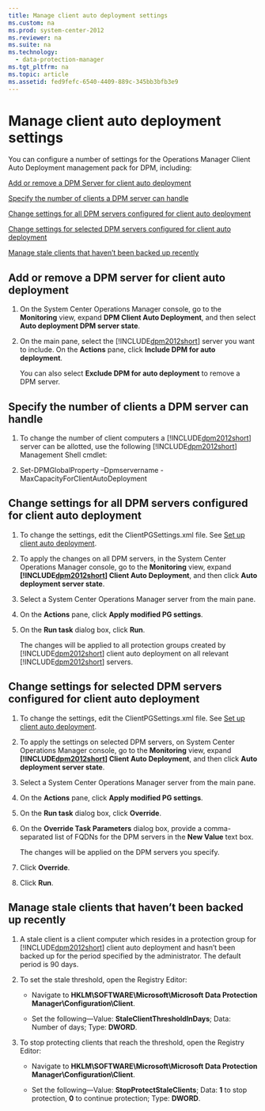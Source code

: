 ```yaml
---
title: Manage client auto deployment settings
ms.custom: na
ms.prod: system-center-2012
ms.reviewer: na
ms.suite: na
ms.technology: 
  - data-protection-manager
ms.tgt_pltfrm: na
ms.topic: article
ms.assetid: fed9fefc-6540-4409-889c-345bb3bfb3e9
---
```

# Manage client auto deployment settings
You can configure a number of settings for the Operations Manager Client Auto Deployment management pack for DPM, including:

[Add or remove a DPM Server for client auto deployment](#BKMK_AddRemove)

[Specify the number of clients a DPM server can handle](#BKMK_Clients)

[Change settings for all DPM servers configured for client auto deployment](#BKMK_All)

[Change settings for selected DPM servers configured for client auto deployment](#BKMK_DPMSelected)

[Manage stale clients that haven’t been backed up recently](#BKMK_Stale)

## <a name="BKMK_AddRemove"></a>Add or remove a DPM server for client auto deployment

1.  On the System Center Operations Manager console, go to the **Monitoring** view, expand **DPM Client Auto Deployment**, and then select **Auto deployment DPM server state**.

2.  On the main pane, select the [!INCLUDE[dpm2012short](Token/dpm2012short_md.md)] server you want to include. On the **Actions** pane, click **Include DPM for auto deployment**.

    You can also select **Exclude DPM for auto deployment** to remove a DPM server.

## <a name="BKMK_Clients"></a>Specify the number of clients a DPM server can handle

1.  To change the number of client computers a [!INCLUDE[dpm2012short](Token/dpm2012short_md.md)] server can be allotted, use the following [!INCLUDE[dpm2012short](Token/dpm2012short_md.md)] Management Shell cmdlet:

2.  Set\-DPMGlobalProperty –Dpmservername <DPMServer> \-MaxCapacityForClientAutoDeployment <NewCapacity>

## <a name="BKMK_All"></a>Change settings for all DPM servers configured for client auto deployment

1.  To change the settings, edit the ClientPGSettings.xml file. See [Set up client auto deployment](Set-up-client-auto-deployment.md).

2.  To apply the changes on all DPM servers, in the System Center Operations Manager console, go to the **Monitoring** view, expand **[!INCLUDE[dpm2012short](Token/dpm2012short_md.md)] Client Auto Deployment**, and then click **Auto deployment server state**.

3.  Select a System Center Operations Manager server from the main pane.

4.  On the **Actions** pane, click **Apply modified PG settings**.

5.  On the **Run task** dialog box, click **Run**.

    The changes will be applied to all protection groups created by [!INCLUDE[dpm2012short](Token/dpm2012short_md.md)] client auto deployment on all relevant [!INCLUDE[dpm2012short](Token/dpm2012short_md.md)] servers.

## <a name="BKMK_DPMSelected"></a>Change settings for selected DPM servers configured for client auto deployment

1.  To change the settings, edit the ClientPGSettings.xml file. See [Set up client auto deployment](Set-up-client-auto-deployment.md).

2.  To apply the settings on selected DPM servers, on System Center Operations Manager console, go to the **Monitoring** view, expand **[!INCLUDE[dpm2012short](Token/dpm2012short_md.md)] Client Auto Deployment**, and then click **Auto deployment server state**.

3.  Select a System Center Operations Manager server from the main pane.

4.  On the **Actions** pane, click **Apply modified PG settings**.

5.  On the **Run task** dialog box, click **Override**.

6.  On the **Override Task Parameters** dialog box, provide a comma\-separated list of FQDNs for the DPM servers in the **New Value** text box.

    The changes will be applied on the DPM servers you specify.

7.  Click **Override**.

8.  Click **Run**.

## <a name="BKMK_Stale"></a>Manage stale clients that haven’t been backed up recently

1.  A stale client is a client computer which resides in a protection group for [!INCLUDE[dpm2012short](Token/dpm2012short_md.md)] client auto deployment and hasn’t been backed up for the period specified by the administrator. The default period is 90 days.

2.  To set the stale threshold, open the Registry Editor:

    -   Navigate to **HKLM\\SOFTWARE\\Microsoft\\Microsoft Data Protection Manager\\Configuration\\Client**.

    -   Set the following—Value: **StaleClientThresholdInDays**; Data: Number of days; Type: **DWORD**.

3.  To stop protecting clients that reach the threshold, open the Registry Editor:

    -   Navigate to **HKLM\\SOFTWARE\\Microsoft\\Microsoft Data Protection Manager\\Configuration\\Client**.

    -   Set the following—Value: **StopProtectStaleClients**; Data: **1** to stop protection, **0** to continue protection; Type: **DWORD**.



